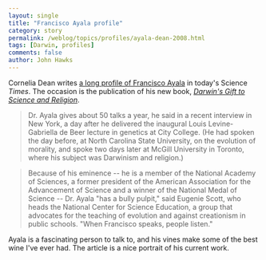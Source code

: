 ```yaml
---
layout: single 
title: "Francisco Ayala profile" 
category: story
permalink: /weblog/topics/profiles/ayala-dean-2008.html
tags: [Darwin, profiles] 
comments: false 
author: John Hawks 
---
```



<p>
Cornelia Dean writes <a href="http://www.nytimes.com/2008/04/29/science/29prof.html">a long profile of Francisco Ayala</a> in today's Science <i>Times</i>. The occasion is the publication of his new book, <a href="http://www.amazon.com/gp/product/0309102316?ie=UTF8&tag=johnhawksanth-20&linkCode=as2&camp=1789&creative=9325&creativeASIN=0309102316"><i>Darwin's Gift to Science and Religion</i></a>.
</p>

<blockquote>Dr. Ayala gives about 50 talks a year, he said in a recent interview in New York, a day after he delivered the inaugural Louis Levine-Gabriella de Beer lecture in genetics at City College. (He had spoken the day before, at North Carolina State University, on the evolution of morality, and spoke two days later at McGill University in Toronto, where his subject was Darwinism and religion.)</blockquote>

<blockquote>Because of his eminence -- he is a member of the National Academy of Sciences, a former president of the American Association for the Advancement of Science and a winner of the National Medal of Science -- Dr. Ayala "has a bully pulpit," said Eugenie Scott, who heads the National Center for Science Education, a group that advocates for the teaching of evolution and against creationism in public schools. "When Francisco speaks, people listen."</blockquote>

<p>
Ayala is a fascinating person to talk to, and his vines make some of the best wine I've ever had. The article is a nice portrait of his current work. 
</p>

